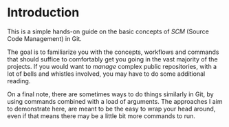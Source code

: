 # Introduction

This is a simple hands-on guide on the basic concepts of *SCM* (Source Code Management) in Git.

The goal is to familiarize you with the concepts, workflows and commands that should suffice to comfortably get you going in the vast majority of the projects. If you would want to *manage* complex public repositories, with a lot of bells and whistles involved, you may have to do some additional reading. 

On a final note, there are sometimes ways to do things similarly in Git, by using commands combined with a load of arguments. The approaches I aim to demonstrate here, are meant to be the easy to wrap your head around, even if that means there may be a little bit more commands to run.